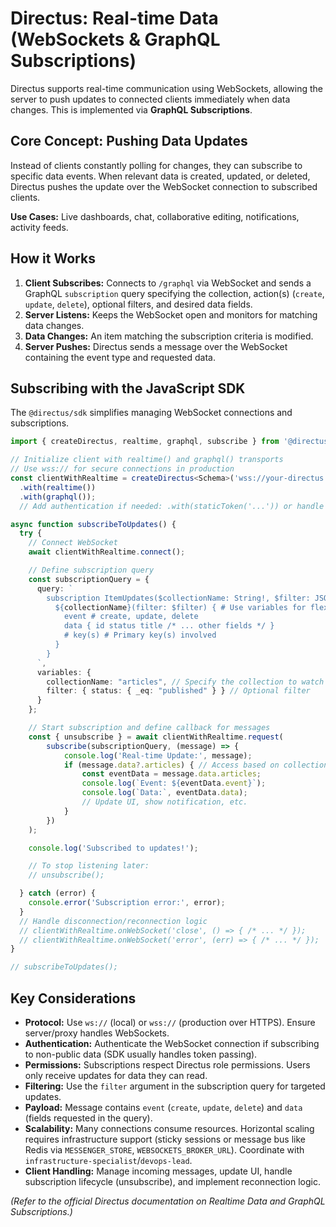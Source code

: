 # Directus: Real-time Data (WebSockets & GraphQL Subscriptions)

Directus supports real-time communication using WebSockets, allowing the server to push updates to connected clients immediately when data changes. This is implemented via **GraphQL Subscriptions**.

## Core Concept: Pushing Data Updates

Instead of clients constantly polling for changes, they can subscribe to specific data events. When relevant data is created, updated, or deleted, Directus pushes the update over the WebSocket connection to subscribed clients.

**Use Cases:** Live dashboards, chat, collaborative editing, notifications, activity feeds.

## How it Works

1.  **Client Subscribes:** Connects to `/graphql` via WebSocket and sends a GraphQL `subscription` query specifying the collection, action(s) (`create`, `update`, `delete`), optional filters, and desired data fields.
2.  **Server Listens:** Keeps the WebSocket open and monitors for matching data changes.
3.  **Data Changes:** An item matching the subscription criteria is modified.
4.  **Server Pushes:** Directus sends a message over the WebSocket containing the event type and requested data.

## Subscribing with the JavaScript SDK

The `@directus/sdk` simplifies managing WebSocket connections and subscriptions.

```typescript
import { createDirectus, realtime, graphql, subscribe } from '@directus/sdk';

// Initialize client with realtime() and graphql() transports
// Use wss:// for secure connections in production
const clientWithRealtime = createDirectus<Schema>('wss://your-directus.com')
  .with(realtime())
  .with(graphql());
  // Add authentication if needed: .with(staticToken('...')) or handle login

async function subscribeToUpdates() {
  try {
    // Connect WebSocket
    await clientWithRealtime.connect();

    // Define subscription query
    const subscriptionQuery = {
      query: `
        subscription ItemUpdates($collectionName: String!, $filter: JSON) {
          ${collectionName}(filter: $filter) { # Use variables for flexibility
            event # create, update, delete
            data { id status title /* ... other fields */ }
            # key(s) # Primary key(s) involved
          }
        }
      `,
      variables: {
        collectionName: "articles", // Specify the collection to watch
        filter: { status: { _eq: "published" } } // Optional filter
      }
    };

    // Start subscription and define callback for messages
    const { unsubscribe } = await clientWithRealtime.request(
        subscribe(subscriptionQuery, (message) => {
            console.log('Real-time Update:', message);
            if (message.data?.articles) { // Access based on collection name variable
                const eventData = message.data.articles;
                console.log(`Event: ${eventData.event}`);
                console.log(`Data:`, eventData.data);
                // Update UI, show notification, etc.
            }
        })
    );

    console.log('Subscribed to updates!');

    // To stop listening later:
    // unsubscribe();

  } catch (error) {
    console.error('Subscription error:', error);
  }
  // Handle disconnection/reconnection logic
  // clientWithRealtime.onWebSocket('close', () => { /* ... */ });
  // clientWithRealtime.onWebSocket('error', (err) => { /* ... */ });
}

// subscribeToUpdates();
```

## Key Considerations

*   **Protocol:** Use `ws://` (local) or `wss://` (production over HTTPS). Ensure server/proxy handles WebSockets.
*   **Authentication:** Authenticate the WebSocket connection if subscribing to non-public data (SDK usually handles token passing).
*   **Permissions:** Subscriptions respect Directus role permissions. Users only receive updates for data they can read.
*   **Filtering:** Use the `filter` argument in the subscription query for targeted updates.
*   **Payload:** Message contains `event` (`create`, `update`, `delete`) and `data` (fields requested in the query).
*   **Scalability:** Many connections consume resources. Horizontal scaling requires infrastructure support (sticky sessions or message bus like Redis via `MESSENGER_STORE`, `WEBSOCKETS_BROKER_URL`). Coordinate with `infrastructure-specialist`/`devops-lead`.
*   **Client Handling:** Manage incoming messages, update UI, handle subscription lifecycle (unsubscribe), and implement reconnection logic.

*(Refer to the official Directus documentation on Realtime Data and GraphQL Subscriptions.)*